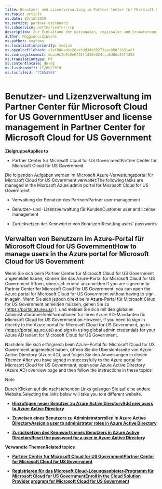 ```yaml
---
title: Benutzer- und Lizenzverwaltung im Partner Center für Microsoft Cloud for US Government | Partner Center für Microsoft Cloud for US Government
ms.topic: article
ms.date: 03/15/2019
ms.service: partner-dashboard
ms.subservice: partnercenter-csp
description: Zur Einhaltung der nationalen, regionalen und branchenspezifischen Anforderungen, die für die Erfassung und Verwendung personenbezogener Daten gelten, sind Benutzerverwaltungsfunktionen nicht im Partner Center für Microsoft Cloud for US Government verfügbar. Stattdessen können Sie Benutzer im Azure-Portal für Microsoft Cloud for US Government hinzufügen und verwalten.
author: MaggiePucciEvans
ms.author: evansma
ms.localizationpriority: medium
ms.openlocfilehash: c9cf088adae26ac0dd34088273caeb0023091a6f
ms.sourcegitcommit: dbaa6c2e8a0e6431f1420e024cca6d0dd54f1425
ms.translationtype: MT
ms.contentlocale: de-DE
ms.lasthandoff: 11/06/2019
ms.locfileid: "73653968"
---
```

# <a name="user-and-license-management-in-partner-center-for-microsoft-cloud-for-us-government"></a><span data-ttu-id="5a8ba-104">Benutzer- und Lizenzverwaltung im Partner Center für Microsoft Cloud for US Government</span><span class="sxs-lookup"><span data-stu-id="5a8ba-104">User and license management in Partner Center for Microsoft Cloud for US Government</span></span>

<span data-ttu-id="5a8ba-105">**Zielgruppe**</span><span class="sxs-lookup"><span data-stu-id="5a8ba-105">**Applies to**</span></span>

-  <span data-ttu-id="5a8ba-106">Partner Center für Microsoft Cloud for US Government</span><span class="sxs-lookup"><span data-stu-id="5a8ba-106">Partner Center for Microsoft Cloud for US Government</span></span>

<span data-ttu-id="5a8ba-107">Die folgenden Aufgaben werden im Microsoft Azure-Verwaltungsportal für Microsoft Cloud for US Government verwaltet:</span><span class="sxs-lookup"><span data-stu-id="5a8ba-107">The following tasks are managed in the Microsoft Azure admin portal for Microsoft Cloud for US Government:</span></span>

- <span data-ttu-id="5a8ba-108">Verwaltung der Benutzer des Partners</span><span class="sxs-lookup"><span data-stu-id="5a8ba-108">Partner user management</span></span>

- <span data-ttu-id="5a8ba-109">Benutzer- und -Lizenzverwaltung für Kunden</span><span class="sxs-lookup"><span data-stu-id="5a8ba-109">Customer user and license management</span></span>

- <span data-ttu-id="5a8ba-110">Zurücksetzen der Kennwörter von Benutzern</span><span class="sxs-lookup"><span data-stu-id="5a8ba-110">Resetting users' passwords</span></span>


## <a name="how-to-manage-users-in-the-azure-portal-for-microsoft-cloud-for-us-government"></a><span data-ttu-id="5a8ba-111">Verwalten von Benutzern im Azure-Portal für Microsoft Cloud for US Government</span><span class="sxs-lookup"><span data-stu-id="5a8ba-111">How to manage users in the Azure portal for Microsoft Cloud for US Government</span></span>

<span data-ttu-id="5a8ba-112">Wenn Sie sich beim Partner Center für Microsoft Cloud for US Government angemeldet haben, können Sie das Azure-Portal für Microsoft Cloud for US Government öffnen, ohne sich erneut anzumelden.</span><span class="sxs-lookup"><span data-stu-id="5a8ba-112">If you are signed in to Partner Center for Microsoft Cloud for US Government, you can open the Azure portal for Microsoft Cloud for US Government without having to sign in again.</span></span> <span data-ttu-id="5a8ba-113">Wenn Sie sich jedoch direkt beim Azure-Portal für Microsoft Cloud for US Government anmelden müssen, gehen Sie zu (https://portal.azure.us/) ), und melden Sie sich mit den globalen Administratoranmeldeinformationen für Ihren Azure AD-Mandanten für Microsoft Cloud for US Government an.</span><span class="sxs-lookup"><span data-stu-id="5a8ba-113">However, if you need to sign in directly to the Azure portal for Microsoft Cloud for US Government, go to (https://portal.azure.us/) and sign in using global admin credentials for your Azure AD tenant for Microsoft Cloud for US Government.</span></span>

<span data-ttu-id="5a8ba-114">Nachdem Sie sich erfolgreich beim Azure-Portal für Microsoft Cloud for US Government angemeldet haben, öffnen Sie die Übersichtsseite von Azure Active Directory (Azure AD), und folgen Sie den Anweisungen in diesen Themen:</span><span class="sxs-lookup"><span data-stu-id="5a8ba-114">After you have signed in successfully to the Azure portal for Microsoft Cloud for US Government, open your Azure Active Directory (Azure AD) overview page and then follow the instructions in these topics:</span></span>

> [!NOTE]  
> <span data-ttu-id="5a8ba-115">Durch Klicken auf die nachstehenden Links gelangen Sie auf eine andere Website.</span><span class="sxs-lookup"><span data-stu-id="5a8ba-115">Selecting the links below will take you to a different website.</span></span> 

-  [<span data-ttu-id="5a8ba-116">**Hinzufügen neuer Benutzer zu Azure Active Directory**</span><span class="sxs-lookup"><span data-stu-id="5a8ba-116">**Add new users to Azure Active Directory**</span></span>](https://docs.microsoft.com/azure/active-directory/active-directory-users-create-azure-portal)

-  [<span data-ttu-id="5a8ba-117">**Zuweisen eines Benutzers zu Administratorrollen in Azure Active Directory**</span><span class="sxs-lookup"><span data-stu-id="5a8ba-117">**Assign a user to administrator roles in Azure Active Directory**</span></span>](https://docs.microsoft.com/azure/active-directory/active-directory-users-assign-role-azure-portal)

-  [<span data-ttu-id="5a8ba-118">**Zurücksetzen des Kennworts eines Benutzers in Azure Active Directory**</span><span class="sxs-lookup"><span data-stu-id="5a8ba-118">**Reset the password for a user in Azure Active Directory**</span></span>](https://docs.microsoft.com/azure/active-directory/active-directory-users-reset-password-azure-portal)

<span data-ttu-id="5a8ba-119">**Verwandte Themen**</span><span class="sxs-lookup"><span data-stu-id="5a8ba-119">**Related topics**</span></span>

-  [<span data-ttu-id="5a8ba-120">**Partner Center für Microsoft Cloud for US Government**</span><span class="sxs-lookup"><span data-stu-id="5a8ba-120">**Partner Center for Microsoft Cloud for US Government**</span></span>](partner-center-for-microsoft-us-govt-cloud.md)

-  [<span data-ttu-id="5a8ba-121">**Registrieren für das Microsoft Cloud-Lösungsanbieter-Programm für Microsoft Cloud for US Government**</span><span class="sxs-lookup"><span data-stu-id="5a8ba-121">**Enroll in the Cloud Solution Provider program for Microsoft Cloud for US Government**</span></span>](enroll-in-csp-for-microsoft-us-govt-cloud.md)
